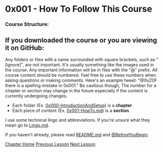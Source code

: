 # 0x001 - How To Follow This Course
### Course Structure:

## If you downloaded the course or you are viewing it on GitHub:

Any folders or files with a name surrounded with square brackets, such as "[ignore]", are not important. It's usually something like the images used in the course. Any important information will be in files with the "@" prefix. All course content should be numbered. Feel free to use these numbers when asking questions or making comments. Here's an example tweet: "@0xZ0F there is a spelling mistake in 0x001." Be cautious though, The number for a chapter or section may change in the future especially if the content is currently undergoing changes.

* Each folder (Ex. [0x000-IntroductionAndSetup](0x000-IntroductionAndSetup)) is a **chapter**.
* Each piece of content (Ex. [0x001-HowTo.md](0x001-HowTo.md)) is a **section**.

I use some technical lingo and abbreviations. If you're unsure what they mean go to [Lingo.md](../Lingo.md).

If you haven't already, please read [README.md](../README.md) and [@BeforeYouBegin](../@BeforeYouBegin.md).

[Chapter Home](0x000-IntroductionAndSetup.md)
[Previous Lesson](0x001-HowTo.md)
[Next Lesson](0x002-Setup.md)